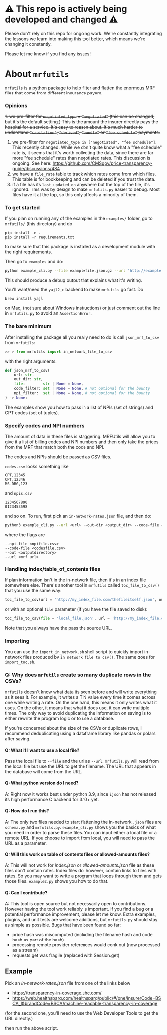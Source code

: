 # ⚠️ This repo is actively being developed and changed ⚠️

Please don't rely on this repo for ongoing work. We're constantly integrating the lessons we learn into making this tool better, which means we're changing it constantly. 

Please let me know if you find any issues!

# About `mrfutils`

`mrfutils` is a python package to help filter and flatten the enormous MRF files that come from different insurance payers.

### Opinions

~~1. we pre-filter for `negotiated_type` = `"negotiated"` (this can be changed, but it's the default setting.) This is the amount the insurer directly pays the hospital for a service. It's easy to reason about. It's much harder to understand `"capitation"`, `"derived"`, `"bundle"` or `"fee schedule"` payments.~~
1. we pre-filter for `negotiated_type in ["negotiated", "fee schedule"]`. This recently changed. While we don't quite know what a "fee schedule" rate is, it seems that it's worth collecting the data, since there are far more "fee schedule" rates than negotiated rates. This discussion is ongoing. See here: https://github.com/CMSgov/price-transparency-guide/discussions/484
2. we have a `file_rate` table to track which rates come from which files. This table is for bookkeeping and can be deleted if you trust the data.
3. if a file has its `last_updated_on` anywhere but the top of the file, it's ignored. This was by design to make `mrfutils.py` easier to debug. Most files have it at the top, so this only affects a minority of them.

### To get started

If you plan on running any of the examples in the `examples/` folder, go to `mrfutils/` (this directory) and do

```
pip install -e .
pip install -r requirements.txt
```

to make sure that this package is installed as a development module with the right requirements.

Then go to `examples` and do:

```bash
python example_cli.py --file examplefile.json.gz --url 'http://example.com'
```
This should produce a debug output that explains what it's writing.

You'll want/need the `yajl2_c` backend to make `mrfutils` go fast. Do

```
brew install yajl
```

on Mac, (not sure about Windows instructions) or just comment out the line in `mrfutils.py` to avoid an `AssertionError`.


### The bare minimum

After installing the package all you really need to do is call `json_mrf_to_csv` from `mrfutils`:

```python
>> > from mrfutils import in_network_file_to_csv
```

with the right arguments. 

```python
def json_mrf_to_csv(
	url: str,
	out_dir: str,
	file:        str | None = None,
	code_filter: set | None = None, # not optional for the bounty
	npi_filter:  set | None = None, # not optional for the bounty
) -> None:
```

The examples show you how to pass in a list of NPIs (set of strings) and CPT codes (set of tuples).

### Specify codes and NPI numbers

The amount of data in these files is staggering. MRFUtils will allow you to give it a list of billing codes and NPI numbers and then only take the prices from the MRF that match both the code and NPI.

The codes and NPIs should be passed as CSV files.

`codes.csv` looks something like
```
CPT,12345
CPT,12346
MS-DRG,123
```

and `npis.csv`
```
1234567890
0123453598
```
and so on. To run, first pick an `in-network-rates.json` file, and then do:

```bash
python3 example_cli.py --url <url> --out-dir <output_dir> --code-file <code_file_location> --npi-file <npi_file_location>
```

where the flags are
```
--npi-file <npifile.csv>
--code-file <codesfile.csv>
--out <outputdirectory>
--url <mrf url>
```

### Handling index/table_of_contents files

If plan information isn't in the in-network file, then it's in an index file somewhere else. There's another tool in `mrfutils` called `toc_file_to_csv()` that you use the same way:
```python
toc_file_to_csv(url = 'http://my_index_file.com/thefileitself.json', out_dir = 'some_dir')
```
or with an optional `file` parameter (if you have the file saved to disk):
```python
toc_file_to_csv(file = 'local_file.json', url = 'http://my_index_file.com/thefileitself.json', out_dir = 'some_dir')
```
Note that you always have the pass the source URL.

### Importing

You can use the `import_in_network.sh` shell script to quickly import in-network files produced by `in_network_file_to_csv()`. The same goes for `import_toc.sh`.

### Q: Why does `mrfutils` create so many duplicate rows in the CSVs?

`mrfutils` doesn't know what data its seen before and will write everything as it sees it. For example, it writes a TIN value every time it comes across one while writing a rate. On the one hand, this means it only writes what it uses. On the other, it means that what it does use, it can write multiple times. The only way to avoid duplicating the information on saving is to either rewrite the program logic or to use a database. 

If you're concerned about the size of the CSVs or duplicate rows, I recommend deduplicating using a dataframe library like pandas or polars after saving.

#### Q: What if I want to use a local file?
Pass the local file to `--file` and the url as `--url`. `mrfutils.py` will read from the local file but use the URL to get the filename. The URL that appears in the database will come from the URL. 

#### Q: What python version do I need?
A: Right now it works best under python 3.9, since `ijson` has not released its high performance C backend for 3.10+ yet.

#### Q: How do I run this?
A: The only two files needed to start flattening the in-network `.json` files are `schema.py` and `mrfutils.py`. `example_cli.py` shows you the basics of what you need in order to parse these files. You can input either a local file or a remote URL. If you choose to import from local, you will need to pass the URL as a parameter.

#### Q: Will this work on table of contents files or allowed-amounts files?
A: This will not work for _index.json_ or _allowed-amounts.json_ file as these files don't contain rates.  Index files do, however, contain links to files with rates. So you may want to write a program that loops through them and gets those files. `example2.py` shows you how to do that.

#### Q: Can I contribute?
A: This tool is open source but not necessarily open to contributions. However having the tool work reliably is important. If you find a bug or a potential performance improvement, please let me know. Extra examples, plugins, and unit tests are welcome additions, but `mrfutils.py` should stay as simple as possible. Bugs that have been found so far:
* price hash was miscomputed (including the filename hash and code hash as part of the hash)
* processing remote provider references would conk out (now processed as a stream)
* requests.get was fragile (replaced with Session.get)

## Example

Pick an _in-network-rates.json_ file from one of the links below

* https://transparency-in-coverage.uhc.com/
* https://web.healthsparq.com/healthsparq/public/#/one/insurerCode=BSCA_I&brandCode=BSCA/machine-readable-transparency-in-coverage

(for the second one, you'll need to use the Web Developer Tools to get the URL directly.)

then run the above script.
